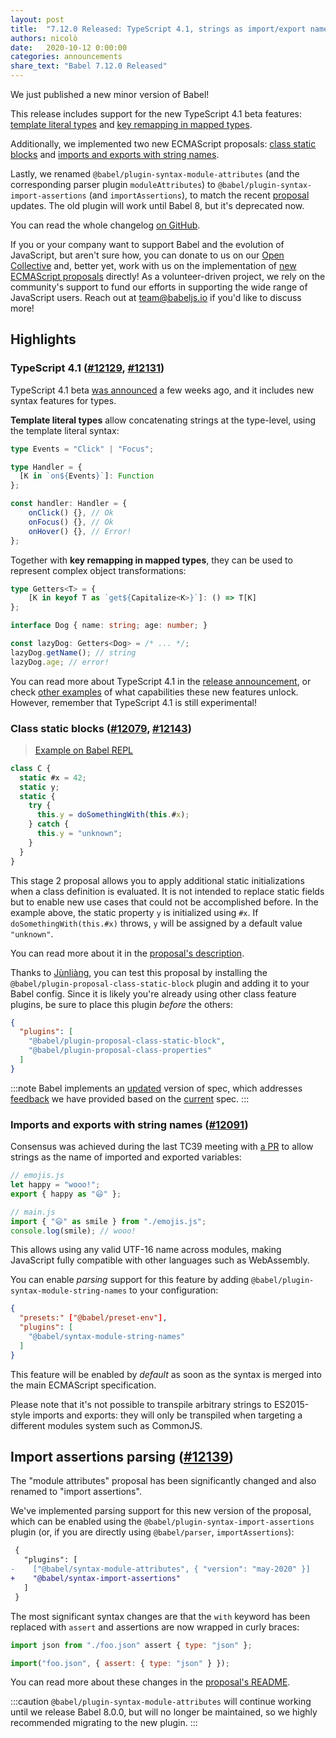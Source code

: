 ```yaml
---
layout: post
title:  "7.12.0 Released: TypeScript 4.1, strings as import/export names, and class static blocks"
authors: nicolò
date:   2020-10-12 0:00:00
categories: announcements
share_text: "Babel 7.12.0 Released"
---
```


We just published a new minor version of Babel!

This release includes support for the new TypeScript 4.1 beta features: [template literal types](https://devblogs.microsoft.com/typescript/announcing-typescript-4-1-beta/#template-literal-types) and [key remapping in mapped types](https://devblogs.microsoft.com/typescript/announcing-typescript-4-1-beta/#key-remapping-mapped-types).

Additionally, we implemented two new ECMAScript proposals: [class static blocks](https://github.com/tc39/proposal-class-static-block) and [imports and exports with string names](https://github.com/tc39/ecma262/pull/2154).

Lastly, we renamed `@babel/plugin-syntax-module-attributes` (and the corresponding parser plugin `moduleAttributes`) to `@babel/plugin-syntax-import-assertions` (and `importAssertions`), to match the recent [proposal](https://github.com/tc39/proposal-import-assertions) updates. The old plugin will work until Babel 8, but it's deprecated now.

You can read the whole changelog [on GitHub](https://github.com/babel/babel/releases/tag/v7.12.0).

<!-- truncate -->

If you or your company want to support Babel and the evolution of JavaScript, but aren't sure how, you can donate to us on our [Open Collective](https://opencollective.com/babel) and, better yet, work with us on the implementation of [new ECMAScript proposals](https://github.com/babel/proposals) directly! As a volunteer-driven project, we rely on the community's support to fund our efforts in supporting the wide range of JavaScript users. Reach out at [team@babeljs.io](mailto:team@babeljs.io) if you'd like to discuss more!

## Highlights

### TypeScript 4.1 ([#12129](https://github.com/babel/babel/pull/12129), [#12131](https://github.com/babel/babel/pull/12131))

TypeScript 4.1 beta [was announced](https://devblogs.microsoft.com/typescript/announcing-typescript-4-1-beta/#key-remapping-mapped-types) a few weeks ago, and it includes new syntax features for types.

**Template literal types** allow concatenating strings at the type-level, using the template literal syntax:

```typescript
type Events = "Click" | "Focus";

type Handler = {
  [K in `on${Events}`]: Function
};

const handler: Handler = {
    onClick() {}, // Ok
    onFocus() {}, // Ok
    onHover() {}, // Error!
};
```

Together with **key remapping in mapped types**, they can be used to represent complex object transformations:

```typescript
type Getters<T> = {
    [K in keyof T as `get${Capitalize<K>}`]: () => T[K]
};

interface Dog { name: string; age: number; }

const lazyDog: Getters<Dog> = /* ... */;
lazyDog.getName(); // string
lazyDog.age; // error!
```

You can read more about TypeScript 4.1 in the [release announcement](https://devblogs.microsoft.com/typescript/announcing-typescript-4-1-beta/), or check [other examples](https://github.com/ghoullier/awesome-template-literal-types) of what capabilities these new features unlock. However, remember that TypeScript 4.1 is still experimental!

### Class static blocks ([#12079](https://github.com/babel/babel/pull/12079), [#12143](https://github.com/babel/babel/pull/12143))

> [Example on Babel REPL](https://babel.dev/repl/build/29530/#?browsers=&build=&builtIns=false&spec=false&loose=true&code_lz=MYGwhgzhAEDC0G8BQ1oQC5nQS2NAHtALzQAsATANwpqY54Ce1qGWuiNq6ATgx6gOjoAFtggA6PiQAmAewDKsgLYBTEdgB2AcwDq2EQAp1E_AEpmAgL6dowLMGH9BQ0RKnQARAFcNAaw2yAO4aHhao1uFIlkA&debug=false&forceAllTransforms=false&shippedProposals=false&circleciRepo=&evaluate=false&fileSize=false&timeTravel=false&sourceType=module&lineWrap=true&presets=stage-2%2Ctypescript&prettier=true&targets=&version=7.11.6%2Bpr.12143&externalPlugins=)

```js title="JavaScript"
class C {
  static #x = 42;
  static y;
  static {
    try {
      this.y = doSomethingWith(this.#x);
    } catch {
      this.y = "unknown";
    }
  }
}
```

This stage 2 proposal allows you to apply additional static initializations when a class definition is evaluated. It is not intended to replace static fields but to enable new use cases that could not be accomplished before. In the example above, the static property `y` is initialized using `#x`. If `doSomethingWith(this.#x)` throws, `y` will be assigned by a default value `"unknown"`.

You can read more about it in the [proposal's description](https://github.com/tc39/proposal-class-static-block/blob/master/README.md).

Thanks to [Jùnliàng](https://twitter.com/JLHwung), you can test this proposal by installing
the `@babel/plugin-proposal-class-static-block` plugin and adding it to your Babel config. Since it is likely you're already using other class feature plugins, be sure to place this plugin _before_ the others:

```json title="babel.config.json"
{
  "plugins": [
    "@babel/plugin-proposal-class-static-block",
    "@babel/plugin-proposal-class-properties"
  ]
}
```

:::note
Babel implements an [updated](https://github.com/tc39/proposal-class-static-block/pull/15) version of spec, which addresses [feedback](https://github.com/tc39/proposal-class-static-block/issues?q=is%3Aissue+author%3AJLHwung+created%3A%3C2020-10-07) we have provided based on the [current](https://github.com/tc39/proposal-class-static-block/commit/1bfccb28a8174f6ca3f92242bd9589985190100c) spec.
:::

### Imports and exports with string names ([#12091](https://github.com/babel/babel/pull/12091))

Consensus was achieved during the last TC39 meeting with [a PR](https://github.com/tc39/ecma262/pull/2154) to allow strings as the name of imported and exported variables:

```js title="JavaScript"
// emojis.js
let happy = "wooo!";
export { happy as "😃" };

// main.js
import { "😃" as smile } from "./emojis.js";
console.log(smile); // wooo!
```

This allows using any valid UTF-16 name across modules, making JavaScript fully compatible with other languages such as WebAssembly.

You can enable _parsing_ support for this feature by adding `@babel/plugin-syntax-module-string-names` to your configuration:

```json title="babel.config.json"
{
  "presets:" ["@babel/preset-env"],
  "plugins": [
    "@babel/syntax-module-string-names"
  ]
}
```

This feature will be enabled by *default* as soon as the syntax is merged into the main ECMAScript specification.

Please note that it's not possible to transpile arbitrary strings to ES2015-style imports and exports: they will only be transpiled when targeting a different modules system such as CommonJS.

## Import assertions parsing ([#12139](https://github.com/babel/babel/pull/12139))

The "module attributes" proposal has been significantly changed and also renamed to "import assertions".

We've implemented parsing support for this new version of the proposal, which can be enabled using the `@babel/plugin-syntax-import-assertions` plugin (or, if you are directly using `@babel/parser`, `importAssertions`):

```diff
 {
   "plugins": [
-    ["@babel/syntax-module-attributes", { "version": "may-2020" }]
+    "@babel/syntax-import-assertions"
   ]
 }
```

The most significant syntax changes are that the `with` keyword has been replaced with `assert` and assertions are now wrapped in curly braces:

```js title="JavaScript"
import json from "./foo.json" assert { type: "json" };

import("foo.json", { assert: { type: "json" } });
```

You can read more about these changes in the [proposal's README](https://github.com/tc39/proposal-import-assertions#readme).

:::caution
`@babel/plugin-syntax-module-attributes` will continue working until we release Babel 8.0.0, but will no longer be maintained, so we highly recommended migrating to the new plugin.
:::
